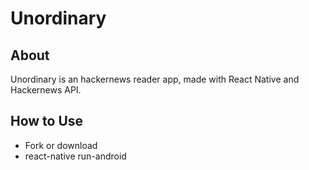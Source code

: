 # Unordinary
## About
Unordinary is an hackernews reader app, made with React Native and Hackernews API.

## How to Use
- Fork or download
- react-native run-android
